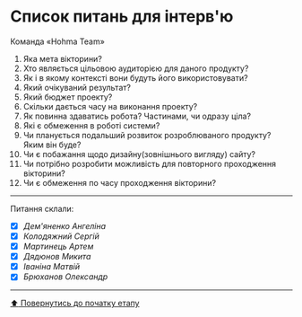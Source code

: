 # Список питань для інтерв'ю
Команда «Hohma Team»

 1. Яка мета вікторини?
 2. Хто являється цільовою аудиторією для даного продукту?
 3. Як і в якому контексті вони будуть його використовувати?
 4. Який очікуваний результат?
 5. Який бюджет проекту? 
 6. Скільки дається часу на виконання проекту?
 7. Як повинна здаватись робота? Частинами, чи одразу ціла? 
 8. Які є обмеження в роботі системи?
 9. Чи планується подальший розвиток розроблюваного  продукту? Яким він буде? 
 10. Чи є побажання щодо дизайну(зовнішнього вигляду) сайту? 
 11. Чи потрібно розробити можливість для повторного проходження вікторини?
 12. Чи є обмеження по часу проходження вікторини?


---
Питання склали:			

- [X] *Дем'яненко Ангеліна*
- [X] *Колодяжний Сергій*
- [x] *Мартинець Артем*
- [x] *Дядюнов Микита*
- [x] *Іваніна Матвій*
- [x] *Брюханов Олександр*

---
[:arrow_up: Повернутись до початку етапу](/docs/1.Envisioning/README.md)
